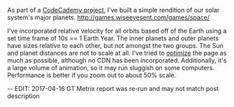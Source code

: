 <html><body><p>As part of a <a title="CodeCademy Solar System" href="https://www.codecademy.com/scriptNinja52950/codebits/C9whhT" target="_blank">CodeCademy project</a>, I've built a simple rendition of our solar system's major planets.
<a title="Space by WEE" href="http://games.wiseeyesent.com/games/space/" target="_blank">http://games.wiseeyesent.com/games/space/</a>

I've incorporated relative velocity for all orbits based off of the Earth using a set time frame of 10s == 1 Earth Year. The inner planets and outer planets have sizes relative to each other, but not amongst the two groups. The Sun and planet distances are not to scale at all. I've tried to <a title="GTMetrix Optimization Report" href="/GTmetrix-report-www.wiseeyesent.com-20170414T200205.pdf" target="_blank">optimize</a> the page as much as possible, although no CDN has been incorporated. Additionally, it's a large volume of animation, so it may run sluggish on some computers. Performance is better if you zoom out to about 50% scale.</p></body></html>

-- EDIT: 2017-04-16 GT Metrix report was re-run and may not match post description
